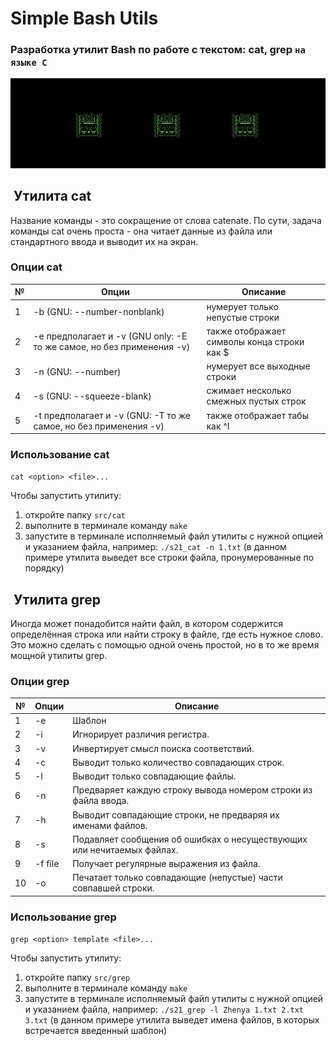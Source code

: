 # Simple Bash Utils

### Разработка утилит Bash по работе с текстом: cat, grep `на языке C`

![](img/kitty.png "cat")

##  Утилита cat
Название команды - это сокращениe от слова catenate. По сути, задача команды cat очень проста - она читает данные из файла или стандартного ввода и выводит их на экран.

### Опции cat

| № | Опции | Описание |
| ------ | ------ | ------ |
| 1 | -b (GNU: --number-nonblank) | нумерует только непустые строки |
| 2 | -e предполагает и -v (GNU only: -E то же самое, но без применения -v) | также отображает символы конца строки как $  |
| 3 | -n (GNU: --number) | нумерует все выходные строки |
| 4 | -s (GNU: --squeeze-blank) | сжимает несколько смежных пустых строк |
| 5 | -t предполагает и -v (GNU: -T то же самое, но без применения -v) | также отображает табы как ^I |

### Использование cat
`cat <option> <file>...`

Чтобы запустить утилиту:
1. откройте папку `src/cat`
1. выполните в терминале команду `make`
1. запустите в терминале исполняемый файл утилиты с нужной опцией и указанием файла, например: `./s21_cat -n 1.txt` (в данном примере утилита выведет все строки файла, пронумерованные по порядку)

##  Утилита grep
Иногда может понадобится найти файл, в котором содержится определённая строка или найти строку в файле, где есть нужное слово. Это можно сделать с помощью одной очень простой, но в то же время мощной утилиты grep.

### Опции grep

| № | Опции | Описание |
| ------ | ------ | ------ |
| 1 | -e | Шаблон |
| 2 | -i | Игнорирует различия регистра.  |
| 3 | -v | Инвертирует смысл поиска соответствий. |
| 4 | -c | Выводит только количество совпадающих строк. |
| 5 | -l | Выводит только совпадающие файлы.  |
| 6 | -n | Предваряет каждую строку вывода номером строки из файла ввода. |
| 7 | -h | Выводит совпадающие строки, не предваряя их именами файлов. |
| 8 | -s | Подавляет сообщения об ошибках о несуществующих или нечитаемых файлах. |
| 9 | -f file | Получает регулярные выражения из файла. |
| 10 | -o | Печатает только совпадающие (непустые) части совпавшей строки. |

### Использование grep
`grep <option> template <file>...`

Чтобы запустить утилиту:
1. откройте папку `src/grep`
1. выполните в терминале команду `make`
1. запустите в терминале исполняемый файл утилиты с нужной опцией и указанием файла, например: `./s21_grep -l Zhenya 1.txt 2.txt 3.txt` (в данном примере утилита выведет имена файлов, в которых встречается введенный шаблон)
